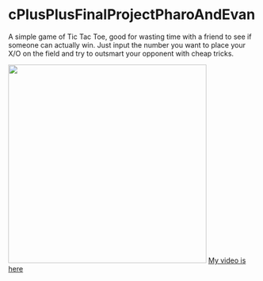 # cPlusPlusFinalProjectPharoAndEvan
A simple game of Tic Tac Toe, good for wasting time with a friend to see if someone can actually win. Just input the number you want to place your X/O on the field and try to outsmart your opponent with cheap tricks.

<img src="nameOfImageFile.jpg" height = "400" width ="400">
  <a href ="https://youtu.be/rseL07OzSNg">My video is here</a>
